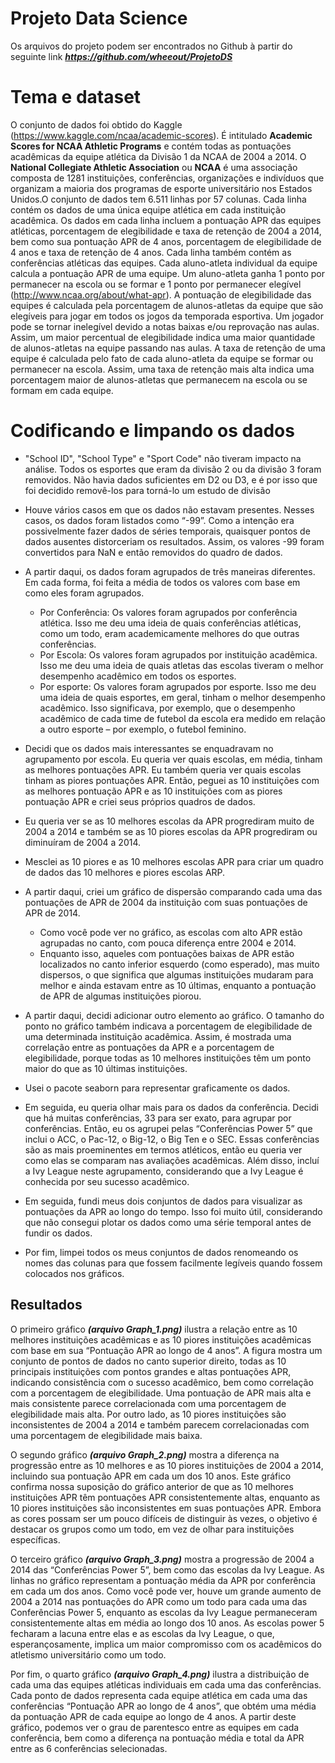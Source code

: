 # Projeto Data Science

Os arquivos do projeto podem ser encontrados no Github à partir do seguinte link ***https://github.com/wheeout/ProjetoDS***

# Tema e dataset

O conjunto de dados foi obtido do Kaggle
(https://www.kaggle.com/ncaa/academic-scores). É intitulado **Academic Scores for NCAA Athletic Programs** e contém todas as pontuações acadêmicas da equipe atlética da Divisão 1 da NCAA de 2004 a 2014. O **National Collegiate Athletic Association** ou **NCAA** é uma associação composta de 1281 instituições, conferências, organizações e indivíduos que organizam a maioria dos programas de esporte universitário nos Estados Unidos.O conjunto de dados tem 6.511 linhas por 57 colunas. Cada linha contém os dados de uma única equipe atlética em cada instituição acadêmica. Os dados em cada linha incluem a pontuação APR das equipes atléticas, porcentagem de elegibilidade e taxa de retenção de 2004 a 2014, bem como sua pontuação APR de 4 anos, porcentagem de elegibilidade de 4 anos e taxa de retenção de 4 anos. Cada linha também contém as conferências atléticas das equipes. Cada aluno-atleta individual da equipe calcula a pontuação APR de uma equipe. Um aluno-atleta ganha 1 ponto por permanecer na escola ou se formar e 1 ponto por permanecer elegível (http://www.ncaa.org/about/what-apr). A pontuação de elegibilidade das equipes é calculada pela porcentagem de alunos-atletas da equipe que são elegíveis para jogar em todos os jogos da temporada esportiva. Um jogador pode se tornar inelegível devido a notas baixas e/ou reprovação nas aulas. Assim, um maior percentual de elegibilidade indica uma maior quantidade de alunos-atletas na equipe passando nas aulas. A taxa de retenção de uma equipe é calculada pelo fato de cada aluno-atleta da equipe se formar ou permanecer na escola. Assim, uma taxa de retenção mais alta indica uma porcentagem maior de alunos-atletas que permanecem na escola ou se formam em cada equipe.



# Codificando e limpando os dados

 - "School ID", "School Type" e "Sport Code" não tiveram impacto na
   análise. Todos os esportes que eram da divisão 2 ou da divisão 3
   foram removidos. Não havia dados suficientes em D2 ou D3, e é por
   isso que foi decidido removê-los para torná-lo um estudo de divisão
 - Houve vários casos em que os dados não estavam presentes. Nesses
   casos, os dados foram listados como “-99”. Como a intenção era
   possivelmente fazer dados de séries temporais, quaisquer pontos de
   dados ausentes distorceriam os resultados. Assim, os valores -99
   foram convertidos para NaN e então removidos do quadro de dados.
 - A partir daqui, os dados foram agrupados de três maneiras diferentes.
   Em cada forma, foi feita a média de todos os valores com base em como
   eles foram agrupados.
   
	 - Por Conferência: Os valores foram agrupados por conferência atlética.
	   Isso me deu uma ideia de quais conferências atléticas, como um todo,
	   eram academicamente melhores do que outras conferências.
	 - Por Escola: Os valores foram agrupados por instituição acadêmica.
	   Isso me deu uma ideia de quais atletas das escolas tiveram o melhor
	   desempenho acadêmico em todos os esportes.
	 - Por esporte: Os valores foram agrupados por esporte. Isso me deu uma
	   ideia de quais esportes, em geral, tinham o melhor desempenho
	   acadêmico. Isso significava, por exemplo, que o desempenho acadêmico
	   de cada time de futebol da escola era medido em relação a outro
	   esporte – por exemplo, o futebol feminino.
	   
 - Decidi que os dados mais interessantes se enquadravam no agrupamento
   por escola. Eu queria ver quais escolas, em média, tinham as melhores
   pontuações APR. Eu também queria ver quais escolas tinham as piores
   pontuações APR. Então, peguei as 10 instituições com as melhores
   pontuação APR e as 10 instituições com as piores pontuação APR e criei
   seus próprios quadros de dados.
 - Eu queria ver se as 10 melhores escolas da APR progrediram muito de
   2004 a 2014 e também se as 10 piores escolas da APR progrediram ou
   diminuíram de 2004 a 2014.
 - Mesclei as 10 piores e as 10 melhores escolas APR para criar um
   quadro de dados das 10 melhores e piores escolas ARP.
 - A partir daqui, criei um gráfico de dispersão comparando cada uma das
   pontuações de APR de 2004 da instituição com suas pontuações de APR
   de 2014.
   
	 - Como você pode ver no gráfico, as escolas com alto APR estão
	   agrupadas no canto, com pouca diferença entre 2004 e 2014.
	 - Enquanto isso, aqueles com pontuações baixas de APR estão localizados
	   no canto inferior esquerdo (como esperado), mas muito dispersos, o
	   que significa que algumas instituições mudaram para melhor e ainda
	   estavam entre as 10 últimas, enquanto a pontuação de APR de algumas
	   instituições piorou.
 - A partir daqui, decidi adicionar outro elemento ao gráfico. O tamanho
   do ponto no gráfico também indicava a porcentagem de elegibilidade de
   uma determinada instituição acadêmica. Assim, é mostrada uma
   correlação entre as pontuações da APR e a porcentagem de
   elegibilidade, porque todas as 10 melhores instituições têm um ponto
   maior do que as 10 últimas instituições.
 - Usei o pacote seaborn para representar graficamente os dados.
 - Em seguida, eu queria olhar mais para os dados da conferência. Decidi
   que há muitas conferências, 33 para ser exato, para agrupar por
   conferências. Então, eu os agrupei pelas “Conferências Power 5” que
   inclui o ACC, o Pac-12, o Big-12, o Big Ten e o SEC. Essas
   conferências são as mais proeminentes em termos atléticos, então eu
   queria ver como elas se comparam nas avaliações acadêmicas. Além
   disso, incluí a Ivy League neste agrupamento, considerando que a Ivy
   League é conhecida por seu sucesso acadêmico.
 - Em seguida, fundi meus dois conjuntos de dados para visualizar as
   pontuações da APR ao longo do tempo. Isso foi muito útil,
   considerando que não consegui plotar os dados como uma série temporal
   antes de fundir os dados.
 - Por fim, limpei todos os meus conjuntos de dados renomeando os nomes
   das colunas para que fossem facilmente legíveis quando fossem
   colocados nos gráficos.

## Resultados

O primeiro gráfico ***(arquivo Graph_1.png)*** ilustra a relação entre as 10 melhores instituições acadêmicas e as 10 piores instituições acadêmicas com base em sua “Pontuação APR ao longo de 4 anos”. A figura mostra um conjunto de pontos de dados no canto superior direito, todas as 10 principais instituições com pontos grandes e altas pontuações APR, indicando consistência com o sucesso acadêmico, bem como correlação com a porcentagem de elegibilidade. Uma pontuação de APR mais alta e mais consistente parece correlacionada com uma porcentagem de elegibilidade mais alta. Por outro lado, as 10 piores instituições são inconsistentes de 2004 a 2014 e também parecem correlacionadas com uma porcentagem de elegibilidade mais baixa.

O segundo gráfico ***(arquivo Graph_2.png)*** mostra a diferença na progressão entre as 10 melhores e as 10 piores instituições de 2004 a 2014, incluindo sua pontuação APR em cada um dos 10 anos. Este gráfico confirma nossa suposição do gráfico anterior de que as 10 melhores instituições APR têm pontuações APR consistentemente altas, enquanto as 10 piores instituições são inconsistentes em suas pontuações APR. Embora as cores possam ser um pouco difíceis de distinguir às vezes, o objetivo é destacar os grupos como um todo, em vez de olhar para instituições específicas.

O terceiro gráfico ***(arquivo Graph_3.png)*** mostra a progressão de 2004 a 2014 das “Conferências Power 5”, bem como das escolas da Ivy League. As linhas no gráfico representam a pontuação média da APR por conferência em cada um dos anos. Como você pode ver, houve um grande aumento de 2004 a 2014 nas pontuações do APR como um todo para cada uma das Conferências Power 5, enquanto as escolas da Ivy League permaneceram consistentemente altas em média ao longo dos 10 anos. As escolas power 5 fecharam a lacuna entre elas e as escolas da Ivy League, o que, esperançosamente, implica um maior compromisso com os acadêmicos do atletismo universitário como um todo.

Por fim, o quarto gráfico ***(arquivo Graph_4.png)*** ilustra a distribuição de cada uma das equipes atléticas individuais em cada uma das conferências. Cada ponto de dados representa cada equipe atlética em cada uma das conferências “Pontuação APR ao longo de 4 anos”, que obtém uma média da pontuação APR de cada equipe ao longo de 4 anos. A partir deste gráfico, podemos ver o grau de parentesco entre as equipes em cada conferência, bem como a diferença na pontuação média e total da APR entre as 6 conferências selecionadas.

